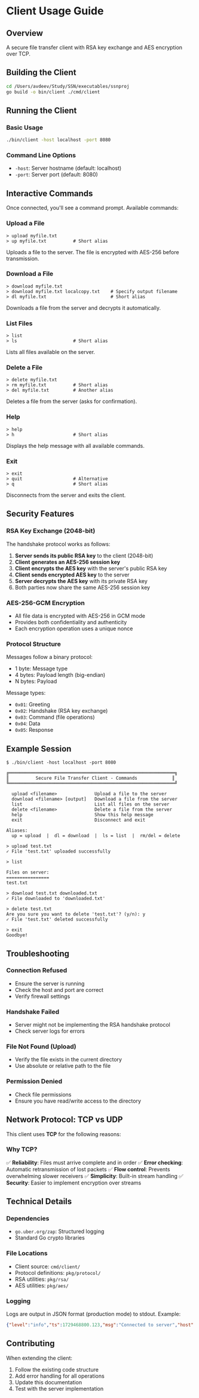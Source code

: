 # Client Usage Guide

## Overview
A secure file transfer client with RSA key exchange and AES encryption over TCP.

## Building the Client

```bash
cd /Users/avdeev/Study/SSN/executables/ssnproj
go build -o bin/client ./cmd/client
```

## Running the Client

### Basic Usage
```bash
./bin/client -host localhost -port 8080
```

### Command Line Options
- `-host`: Server hostname (default: localhost)
- `-port`: Server port (default: 8080)

## Interactive Commands

Once connected, you'll see a command prompt. Available commands:

### Upload a File
```
> upload myfile.txt
> up myfile.txt          # Short alias
```
Uploads a file to the server. The file is encrypted with AES-256 before transmission.

### Download a File
```
> download myfile.txt
> download myfile.txt localcopy.txt    # Specify output filename
> dl myfile.txt                        # Short alias
```
Downloads a file from the server and decrypts it automatically.

### List Files
```
> list
> ls                     # Short alias
```
Lists all files available on the server.

### Delete a File
```
> delete myfile.txt
> rm myfile.txt          # Short alias
> del myfile.txt         # Another alias
```
Deletes a file from the server (asks for confirmation).

### Help
```
> help
> h                      # Short alias
```
Displays the help message with all available commands.

### Exit
```
> exit
> quit                   # Alternative
> q                      # Short alias
```
Disconnects from the server and exits the client.

## Security Features

### RSA Key Exchange (2048-bit)
The handshake protocol works as follows:
1. **Server sends its public RSA key** to the client (2048-bit)
2. **Client generates an AES-256 session key** 
3. **Client encrypts the AES key** with the server's public RSA key
4. **Client sends encrypted AES key** to the server
5. **Server decrypts the AES key** with its private RSA key
6. Both parties now share the same AES-256 session key

### AES-256-GCM Encryption
- All file data is encrypted with AES-256 in GCM mode
- Provides both confidentiality and authenticity
- Each encryption operation uses a unique nonce

### Protocol Structure
Messages follow a binary protocol:
- 1 byte: Message type
- 4 bytes: Payload length (big-endian)
- N bytes: Payload

Message types:
- `0x01`: Greeting
- `0x02`: Handshake (RSA key exchange)
- `0x03`: Command (file operations)
- `0x04`: Data
- `0x05`: Response

## Example Session

```
$ ./bin/client -host localhost -port 8080

╔══════════════════════════════════════════════════════════════╗
║          Secure File Transfer Client - Commands             ║
╚══════════════════════════════════════════════════════════════╝

  upload <filename>              Upload a file to the server
  download <filename> [output]   Download a file from the server
  list                           List all files on the server
  delete <filename>              Delete a file from the server
  help                           Show this help message
  exit                           Disconnect and exit

Aliases:
  up = upload  |  dl = download  |  ls = list  |  rm/del = delete

> upload test.txt
✓ File 'test.txt' uploaded successfully

> list

Files on server:
================
test.txt

> download test.txt downloaded.txt
✓ File downloaded to 'downloaded.txt'

> delete test.txt
Are you sure you want to delete 'test.txt'? (y/n): y
✓ File 'test.txt' deleted successfully

> exit
Goodbye!
```

## Troubleshooting

### Connection Refused
- Ensure the server is running
- Check the host and port are correct
- Verify firewall settings

### Handshake Failed
- Server might not be implementing the RSA handshake protocol
- Check server logs for errors

### File Not Found (Upload)
- Verify the file exists in the current directory
- Use absolute or relative path to the file

### Permission Denied
- Check file permissions
- Ensure you have read/write access to the directory

## Network Protocol: TCP vs UDP

This client uses **TCP** for the following reasons:

### Why TCP?
✅ **Reliability**: Files must arrive complete and in order
✅ **Error checking**: Automatic retransmission of lost packets
✅ **Flow control**: Prevents overwhelming slower receivers
✅ **Simplicity**: Built-in stream handling
✅ **Security**: Easier to implement encryption over streams

## Technical Details

### Dependencies
- `go.uber.org/zap`: Structured logging
- Standard Go crypto libraries

### File Locations
- Client source: `cmd/client/`
- Protocol definitions: `pkg/protocol/`
- RSA utilities: `pkg/rsa/`
- AES utilities: `pkg/aes/`

### Logging
Logs are output in JSON format (production mode) to stdout. Example:
```json
{"level":"info","ts":1729468800.123,"msg":"Connected to server","host":"localhost","port":"8080"}
```

## Contributing
When extending the client:
1. Follow the existing code structure
2. Add error handling for all operations
3. Update this documentation
4. Test with the server implementation

